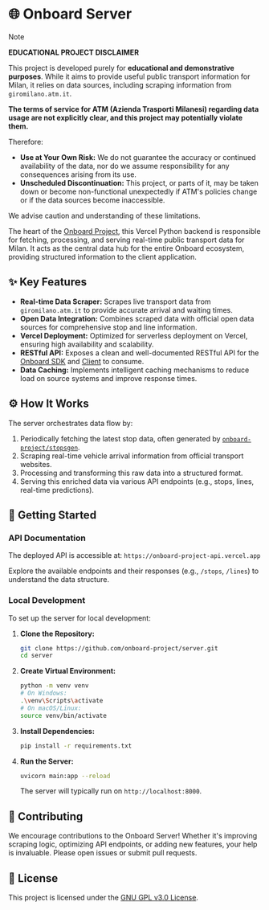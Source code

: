 # 🌐 Onboard Server

>[!Note]
> **EDUCATIONAL PROJECT DISCLAIMER**
>
>This project is developed purely for **educational and demonstrative purposes**. While it aims to provide useful public transport information for Milan, it relies on data sources, including scraping information from `giromilano.atm.it`.
>
>**The terms of service for ATM (Azienda Trasporti Milanesi) regarding data usage are not explicitly clear, and this project may potentially violate them.**
>
>Therefore:
>- **Use at Your Own Risk:** We do not guarantee the accuracy or continued availability of the data, nor do we assume responsibility for any consequences arising from its use.
>- **Unscheduled Discontinuation:** This project, or parts of it, may be taken down or become non-functional unexpectedly if ATM's policies change or if the data sources become inaccessible.
>
>We advise caution and understanding of these limitations.

The heart of the [Onboard Project](https://github.com/onboard-project), this Vercel Python backend is responsible for fetching, processing, and serving real-time public transport data for Milan. It acts as the central data hub for the entire Onboard ecosystem, providing structured information to the client application.

## ✨ Key Features

*   **Real-time Data Scraper:** Scrapes live transport data from `giromilano.atm.it` to provide accurate arrival and waiting times.
*   **Open Data Integration:** Combines scraped data with official open data sources for comprehensive stop and line information.
*   **Vercel Deployment:** Optimized for serverless deployment on Vercel, ensuring high availability and scalability.
*   **RESTful API:** Exposes a clean and well-documented RESTful API for the [Onboard SDK](https://github.com/onboard-project/sdk) and [Client](https://github.com/onboard-project/client) to consume.
*   **Data Caching:** Implements intelligent caching mechanisms to reduce load on source systems and improve response times.

## ⚙️ How It Works

The server orchestrates data flow by:

1.  Periodically fetching the latest stop data, often generated by [`onboard-project/stopsgen`](https://github.com/onboard-project/stopsgen).
2.  Scraping real-time vehicle arrival information from official transport websites.
3.  Processing and transforming this raw data into a structured format.
4.  Serving this enriched data via various API endpoints (e.g., stops, lines, real-time predictions).

## 🚀 Getting Started

### API Documentation

The deployed API is accessible at: `https://onboard-project-api.vercel.app`

Explore the available endpoints and their responses (e.g., `/stops`, `/lines`) to understand the data structure.

### Local Development

To set up the server for local development:

1.  **Clone the Repository:**
    ```bash
    git clone https://github.com/onboard-project/server.git
    cd server
    ```
2.  **Create Virtual Environment:**
    ```bash
    python -m venv venv
    # On Windows:
    .\venv\Scripts\activate
    # On macOS/Linux:
    source venv/bin/activate
    ```
3.  **Install Dependencies:**
    ```bash
    pip install -r requirements.txt
    ```
4.  **Run the Server:**
    ```bash
    uvicorn main:app --reload
    ```
    The server will typically run on `http://localhost:8000`.

## 🤝 Contributing

We encourage contributions to the Onboard Server! Whether it's improving scraping logic, optimizing API endpoints, or adding new features, your help is invaluable. Please open issues or submit pull requests.

## 📄 License

This project is licensed under the [GNU GPL v3.0 License](LICENSE.md).
